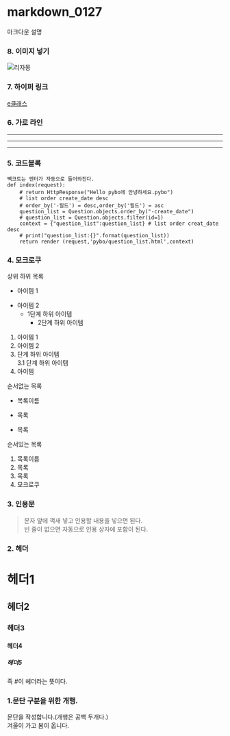 # markdown_0127
마크다운 설명


### 8. 이미지 넣기
![리자몽]()


### 7. 하이퍼 링크
[e클래스](https://cafe.daum.net/pcwk "e 클래스의 cafe 입니다.")


### 6. 가로 라인
---
***
-----

### 5. 코드블록
```
빽코트는 엔터가 자동으로 들어와진다.
def index(request):
    # return HttpResponse("Hello pybo에 안녕하세요.pybo")
    # list order create_date desc
    # order_by('-필드') = desc,order_by('필드') = asc
    question_list = Question.objects.order_by("-create_date")
    # question_list = Question.objects.filter(id=1)
    context = {"question_list":question_list} # list order creat_date desc
    # print("question_list:{}".format(question_list))
    return render (request,'pybo/question_list.html',context)
```

### 4. 모크로쿠
상위 하위 목록  
- 아이템 1  
+ 아이템 2  
  - 1단계 하위 아이템  
    * 2단계 하위 아이템  

1. 아이템 1  
2. 아이템 2  
  9. 단계 하위 아이템  
    3.1 단계 하위 아이템  
5. 아이템 


순서없는 목록  
* 목록이름
- 목록
+ 목록

순서있는 목록  
1. 목록이름
2. 목록
3. 목록
4. 모크로쿠

### 3. 인용문
> 문자 앞에 꺽새 넣고 인용할 내용을 넣으면 된다.  
> 빈 줄이 없으면 자동으로 인용 상자에 포함이 된다. 

### 2. 헤더
# 헤더1
## 헤더2
### 헤더3
#### 헤더4
##### 헤더5
즉 #이 헤더라는 뜻이다.


### 1.문단 구분을 위한 개행.
문단을 작성합니다.(개행은 공백 두개다.)  
겨울이 가고 봄이 옵니다.

